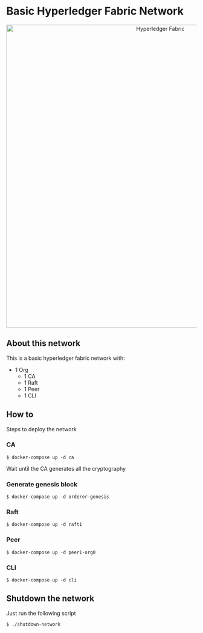 # Basic Hyperledger Fabric Network

<p align="center">
  <img
      alt="Hyperledger Fabric"
      src="https://www.hyperledger.org/wp-content/uploads/2016/09/logo_hl_new.png"
      width="800"
  />
</p>

## About this network
This is a basic hyperledger fabric network with:
* 1 Org
    * 1 CA
    * 1 Raft
    * 1 Peer
    * 1 CLI

## How to

Steps to deploy the network

### CA
```
$ docker-compose up -d ca
```
Wait until the CA generates all the cryptography

### Generate genesis block

```
$ docker-compose up -d orderer-genesis
```

### Raft
```
$ docker-compose up -d raft1
```

### Peer
```
$ docker-compose up -d peer1-org0
```

### CLI
```
$ docker-compose up -d cli
```

## Shutdown the network
Just run the following script
```
$ ./shutdown-network
```
